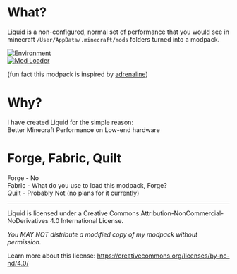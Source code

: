 # What?
[Liquid](https://modrinth.com/modpack/liquid) is a non-configured, normal set of performance that you would see in minecraft `/User/AppData/.minecraft/mods` folders turned into a modpack.

[![Environment](https://img.shields.io/badge/environment-client-1976d2?style=flat-square)](https://www.tutorialspoint.com/difference-between-client-and-server)  
[![Mod Loader](https://img.shields.io/badge/mod%20loader-fabric-d64541?style=flat-square)](https://fabricmc.net)

(fun fact this modpack is inspired by [adrenaline](https://modrinth.com/modpack/adrenaline))
# Why?
I have created Liquid for the simple reason:  
Better Minecraft Performance on Low-end hardware

# Forge, Fabric, Quilt
Forge - No  
Fabric - What do you use to load this modpack, Forge?  
Quilt - Probably Not (no plans for it currently)

---

Liquid is licensed under a Creative Commons Attribution-NonCommercial-NoDerivatives 4.0 International License.

*You MAY NOT distribute a modified copy of my modpack without permission.*

Learn more about this license: https://creativecommons.org/licenses/by-nc-nd/4.0/
